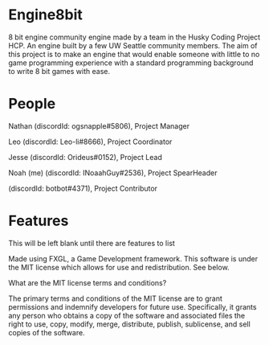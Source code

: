 # Engine8bit
8 bit engine community engine made by a team in the Husky Coding Project HCP.
An engine built by a few UW Seattle community members. The aim of this project is to make an engine that would enable someone with little to no game programming
experience with a standard programming background to write 8 bit games with ease.

# People
  Nathan (discordId: ogsnapple#5806), Project Manager
  
  Leo (discordId: Leo-li#8666), Project Coordinator
  
  Jesse (discordId: Orideus#0152), Project Lead
  
  Noah (me) (discordId: INoaahGuy#2536), Project SpearHeader
  
   (discordId: botbot#4371), Project Contributor

# Features
This will be left blank until there are features to list

Made using FXGL, a Game Development framework. This software is under the MIT license which allows for use and redistribution. See below.

What are the MIT license terms and conditions?

The primary terms and conditions of the MIT license are to grant permissions and indemnify developers for future use. Specifically, it grants any person who obtains a copy of the software and associated files the right to use, copy, modify, merge, distribute, publish, sublicense, and sell copies of the software.
